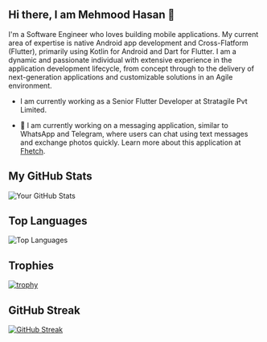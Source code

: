 
## Hi there, I am Mehmood Hasan 👋  
I'm a Software Engineer who loves building mobile applications. My current area of expertise is native Android app development and Cross-Flatform (Flutter), primarily using Kotlin for Android and Dart for Flutter. I am a dynamic and passionate individual with extensive experience in the application development lifecycle, from concept through to the delivery of next-generation applications and customizable solutions in an Agile environment.

  - I am currently working as a Senior Flutter Developer at Stratagile Pvt Limited.

  - 🔭 I am currently working on a messaging application, similar to WhatsApp and Telegram, where users can chat using text messages and exchange photos quickly. Learn more about this application at [Fhetch](https://fhetch.com/).


## My GitHub Stats
![Your GitHub Stats](https://github-readme-stats.vercel.app/api?username=mehmoodusman&show_icons=true&theme=radical)

## Top Languages
![Top Languages](https://github-readme-stats.vercel.app/api/top-langs/?username=mehmoodusman&layout=compact&theme=radical)

## Trophies
[![trophy](https://github-profile-trophy.vercel.app/?username=mehmoodusman&theme=gruvbox)](https://github.com/ryo-ma/github-profile-trophy)

## GitHub Streak
[![GitHub Streak](https://github-readme-streak-stats.herokuapp.com/?user=mehmoodusman&theme=radical)](https://git.io/streak-stats)

<!--
**mehmoodusman/mehmoodusman** is a ✨ _special_ ✨ repository because its `README.md` (this file) appears on your GitHub profile.

Here are some ideas to get you started:

- 🔭 I’m currently working on ...
- 🌱 I’m currently learning ...
- 👯 I’m looking to collaborate on ...
- 🤔 I’m looking for help with ...
- 💬 Ask me about ...
- 📫 How to reach me: ...
- 😄 Pronouns: ...
- ⚡ Fun fact: ...
-->
